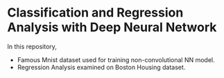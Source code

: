 # Classification and Regression Analysis with Deep Neural Network
In this repository, 

* Famous Mnist dataset used for training non-convolutional NN model.
* Regression Analysis examined on Boston Housing dataset.